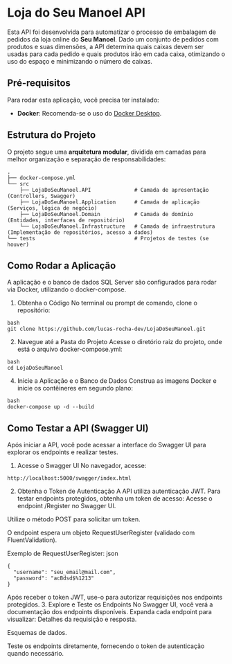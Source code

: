 # Loja do Seu Manoel API

Esta API foi desenvolvida para automatizar o processo de embalagem de pedidos da loja online do **Seu Manoel**. Dado um conjunto de pedidos com produtos e suas dimensões, a API determina quais caixas devem ser usadas para cada pedido e quais produtos irão em cada caixa, otimizando o uso do espaço e minimizando o número de caixas.

## Pré-requisitos

Para rodar esta aplicação, você precisa ter instalado:

- **Docker**: Recomenda-se o uso do [Docker Desktop](https://www.docker.com/products/docker-desktop/).

## Estrutura do Projeto

O projeto segue uma **arquitetura modular**, dividida em camadas para melhor organização e separação de responsabilidades:

```plaintext
.
├── docker-compose.yml
└── src
    ├── LojaDoSeuManoel.API              # Camada de apresentação (Controllers, Swagger)
    ├── LojaDoSeuManoel.Application      # Camada de aplicação (Serviços, lógica de negócio)
    ├── LojaDoSeuManoel.Domain           # Camada de domínio (Entidades, interfaces de repositório)
    └── LojaDoSeuManoel.Infrastructure   # Camada de infraestrutura (Implementação de repositórios, acesso a dados)
└── tests                                # Projetos de testes (se houver)
```
## Como Rodar a Aplicação

A aplicação e o banco de dados SQL Server são configurados para rodar via Docker, utilizando o docker-compose.
1. Obtenha o Código
No terminal ou prompt de comando, clone o repositório:
```plaintext
bash
git clone https://github.com/lucas-rocha-dev/LojaDoSeuManoel.git
```

2. Navegue até a Pasta do Projeto
Acesse o diretório raiz do projeto, onde está o arquivo docker-compose.yml:
```plaintext
bash
cd LojaDoSeuManoel
```
4. Inicie a Aplicação e o Banco de Dados
Construa as imagens Docker e inicie os contêineres em segundo plano:
```plaintext
bash
docker-compose up -d --build
```

## Como Testar a API (Swagger UI)
Após iniciar a API, você pode acessar a interface do Swagger UI para explorar os endpoints e realizar testes.
1. Acesse o Swagger UI
No navegador, acesse:
```plaintext
http://localhost:5000/swagger/index.html
```
2. Obtenha o Token de Autenticação
A API utiliza autenticação JWT. Para testar endpoints protegidos, obtenha um token de acesso:
Acesse o endpoint /Register no Swagger UI.

Utilize o método POST para solicitar um token.

O endpoint espera um objeto RequestUserRegister (validado com FluentValidation).

Exemplo de RequestUserRegister:
json
```
{
  "username": "seu_email@mail.com",
  "password": "acBdsd$%1213"
}
```

Após receber o token JWT, use-o para autorizar requisições nos endpoints protegidos.
3. Explore e Teste os Endpoints
No Swagger UI, você verá a documentação dos endpoints disponíveis. Expanda cada endpoint para visualizar:
Detalhes da requisição e resposta.

Esquemas de dados.

Teste os endpoints diretamente, fornecendo o token de autenticação quando necessário.


